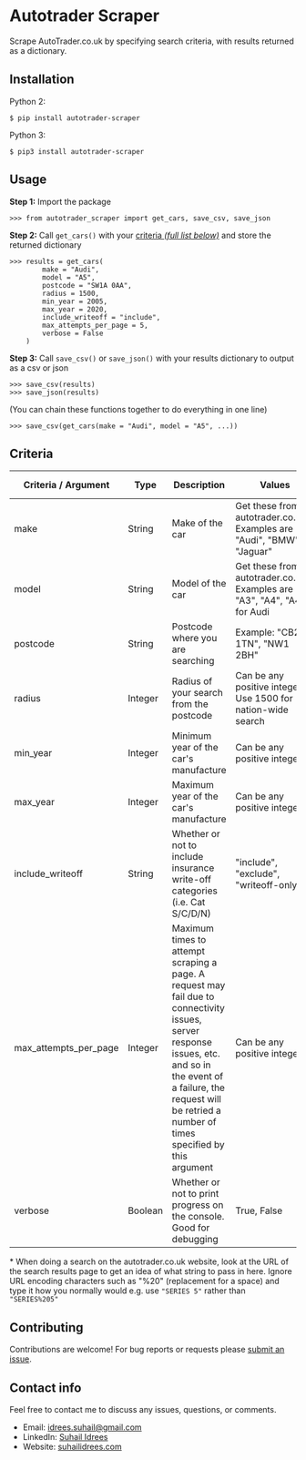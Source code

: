 # Autotrader Scraper
Scrape AutoTrader.co.uk by specifying search criteria, with results returned as a dictionary.


## Installation
Python 2:

    $ pip install autotrader-scraper
    
Python 3:

    $ pip3 install autotrader-scraper

## Usage

**Step 1:** Import the package

    >>> from autotrader_scraper import get_cars, save_csv, save_json

**Step 2:** Call `get_cars()` with your [criteria _(full list below)_](#criteria) and store the returned dictionary

    >>> results = get_cars(
            make = "Audi",
            model = "A5",
            postcode = "SW1A 0AA",
            radius = 1500,
            min_year = 2005,
            max_year = 2020,
            include_writeoff = "include",
            max_attempts_per_page = 5,
            verbose = False
        )

**Step 3:** Call `save_csv()` or `save_json()` with your results dictionary to output as a csv or json

    >>> save_csv(results)
    >>> save_json(results)
    
(You can chain these functions together to do everything in one line)

    >>> save_csv(get_cars(make = "Audi", model = "A5", ...))
    
## Criteria

| Criteria / Argument | Type | Description | Values | Default Value |
|-|-|-|-|-|
| make | String | Make of the car | Get these from autotrader.co.uk\*. Examples are "Audi", "BMW", "Jaguar" |"BMW"|
| model | String | Model of the car | Get these from autotrader.co.uk\*. Examples are "A3", "A4", "A4" for Audi |"5 SERIES"|
| postcode | String | Postcode where you are searching | Example: "CB2 1TN", "NW1 2BH" | "SW1A 0AA" |
| radius | Integer | Radius of your search from the postcode | Can be any positive integer. Use 1500 for nation-wide search | 1500 (i.e. nation-wide) |
| min_year | Integer | Minimum year of the car's manufacture | Can be any positive integer | 1995 |
| max_year | Integer | Maximum year of the car's manufacture | Can be any positive integer | 1995 |
| include_writeoff | String | Whether or not to include insurance write-off categories (i.e. Cat S/C/D/N) | "include", "exclude", "writeoff-only" | "include" |
| max_attempts_per_page | Integer | Maximum times to attempt scraping a page. A request may fail due to connectivity issues, server response issues, etc. and so in the event of a failure, the request will be retried a number of times specified by this argument | Can be any positive integer | 5 |
| verbose | Boolean | Whether or not to print progress on the console. Good for debugging | True, False | False |

\* When doing a search on the autotrader.co.uk website, look at the URL of the search results page to get an idea of what string to pass in here. Ignore URL encoding characters such as "%20" (replacement for a space) and type it how you normally would e.g. use `"SERIES 5"` rather than `"SERIES%205"`


## Contributing

Contributions are welcome!  For bug reports or requests please [submit an issue](https://github.com/suhail93/autotrader_scraper/issues).

## Contact info

Feel free to contact me to discuss any issues, questions, or comments.

* Email: [idrees.suhail@gmail.com](mailto:idrees.suhail@gmail.com)
* LinkedIn: [Suhail Idrees](https://www.linkedin.com/in/suhail-idrees-926657a8/)
* Website: [suhailidrees.com](https://suhailidrees.com/?gh)
